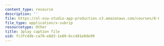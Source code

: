 ```yaml
---
content_type: resource
description: ''
file: https://ol-ocw-studio-app-production.s3.amazonaws.com/courses/8-03sc-physics-iii-vibrations-and-waves-fall-2016/fc3fcddbca70e8d31e896cc481e8de99_FCFpaKcpuXQ.srt
file_type: application/x-subrip
resourcetype: Other
title: 3play caption file
uid: fc3fcddb-ca70-e8d3-1e89-6cc481e8de99
---
```

